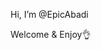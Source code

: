 Hi, I’m @EpicAbadi

Welcome & Enjoy👌

<!---
EpicAbadi/EpicAbadi is a ✨ special ✨ repository because its `README.md` (this file) appears on your GitHub profile.
You can click the Preview link to take a look at your changes.
--->
